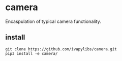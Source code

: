 # camera
Encaspulation of typical camera functionality.

## install
```
git clone https://github.com/ivapylibs/camera.git
pip3 install -e camera/
```
